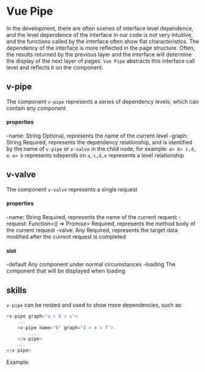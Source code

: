 # Vue Pipe

In the development, there are often scenes of interface level dependence, and the level dependence of the interface in our code is not very intuitive, and the functions called by the interface often show flat characteristics. The dependency of the interface is more reflected in the page structure. Often, the results returned by the previous layer and the interface will determine the display of the next layer of pages. ```Vue Pipe``` abstracts this interface call level and reflects it on the component.

## v-pipe 

The component ```v-pipe``` represents a series of dependency levels, which can contain any component
#### properties
-name: String
Optional, represents the name of the current level
-graph: String
Required, represents the dependency relationship, and is identified by the name of ```v-pipe``` or ```v-valve``` in the child node, for example: ```a> b> c,d, e```. ```a> b``` represents ```b```depends on ```a```, ```c,d,e``` represents a level relationship

## v-valve

The component ```v-valve``` represents a single request
#### properties
-name: String
Required, represents the name of the current request
-request: Function<() => Promise>
Required, represents the method body of the current request
-valve: Any
Required, represents the target data modified after the current request is completed

#### slot
-default
Any component under normal circumstances
-loading
The component that will be displayed when loading

## skills 
```v-pipe``` can be nested and used to show more dependencies, such as:
```javascript
<v-pipe graph="a > b > c">
    ...
    <v-pipe name="b" graph="d > e > f">
        ...
    </v-pipe>
    ...
</v-pipe>

```


Example: 
